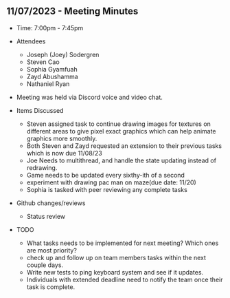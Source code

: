 ## 11/07/2023 - Meeting Minutes

- Time: 7:00pm - 7:45pm
- Attendees
    - Joseph (Joey) Sodergren
    - Steven Cao
    - Sophia Gyamfuah
    - Zayd Abushamma
    - Nathaniel Ryan
- Meeting was held via Discord voice and video chat.
- Items Discussed
    - Steven assigned task to continue drawing images for textures on different areas to give pixel exact graphics which can help animate graphics more smoothly.
    - Both Steven and Zayd requested an extension to their previous tasks which is now due 11/08/23
    - Joe Needs to multithread, and handle the state updating instead of redrawing.
    - Game needs to be updated every sixthy-ith of a second
    - experiment with drawing pac man on maze(due date: 11/20)
    - Sophia is tasked with peer reviewing any complete tasks


- Github changes/reviews
    - Status review



- TODO
    - What tasks needs to be implemented for next meeting? Which ones are most priority?
    - check up and follow up on team members tasks within the next couple days.
    - Write new tests to ping keyboard system and see if it updates.
    - Individuals with extended deadline need to notify the team once their task is complete.
